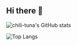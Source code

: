 ## Hi there 👋

<!--
**chili-tuna/chili-tuna** is a ✨ _special_ ✨ repository because its `README.md` (this file) appears on your GitHub profile.

Here are some ideas to get you started:

- 🔭 I’m currently working on ...
- 🌱 I’m currently learning ...
- 👯 I’m looking to collaborate on ...
- 🤔 I’m looking for help with ...
- 💬 Ask me about ...
- 📫 How to reach me: ...
- 😄 Pronouns: ...
- ⚡ Fun fact: ...
-->

![chili-tuna's GitHub stats](https://github-readme-stats.vercel.app/api?username=chili-tuna&show_icons=true&count_private=true)

![Top Langs](https://github-readme-stats.vercel.app/api/top-langs/?username=chili-tuna&layout=compact)
